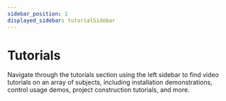 ```yaml
---
sidebar_position: 1
displayed_sidebar: tutorialSidebar
---
```


# Tutorials

Navigate through the tutorials section using the left sidebar to find
video tutorials on an array of subjects, including installation demonstrations,
control usage demos, project construction tutorials, and more.

